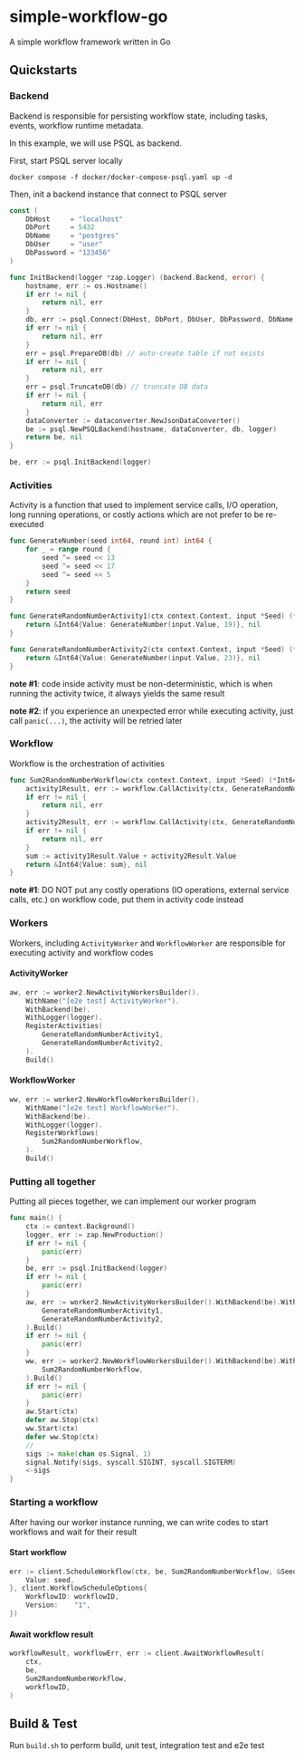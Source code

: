 simple-workflow-go
===

A simple workflow framework written in Go

## Quickstarts

### Backend
Backend is responsible for persisting workflow state, including tasks, events, workflow runtime metadata.

In this example, we will use PSQL as backend.

First, start PSQL server locally

```shell
docker compose -f docker/docker-compose-psql.yaml up -d
```

Then, init a backend instance that connect to PSQL server

```go
const (
    DbHost     = "localhost"
    DbPort     = 5432
    DbName     = "postgres"
    DbUser     = "user"
    DbPassword = "123456"
)

func InitBackend(logger *zap.Logger) (backend.Backend, error) {
    hostname, err := os.Hostname()
    if err != nil {
        return nil, err
    }
    db, err := psql.Connect(DbHost, DbPort, DbUser, DbPassword, DbName, nil)
    if err != nil {
        return nil, err
    }
    err = psql.PrepareDB(db) // auto-create table if not exists
    if err != nil {
        return nil, err
    }
    err = psql.TruncateDB(db) // truncate DB data
    if err != nil {
        return nil, err
    }
    dataConverter := dataconverter.NewJsonDataConverter()
    be := psql.NewPSQLBackend(hostname, dataConverter, db, logger)
    return be, nil
}
```

```go
be, err := psql.InitBackend(logger)
```

### Activities
Activity is a function that used to implement service calls, I/O operation, 
long running operations, or costly actions which are not prefer to be re-executed

```go
func GenerateNumber(seed int64, round int) int64 {
    for _ = range round {
        seed ^= seed << 13
        seed ^= seed << 17
        seed ^= seed << 5
    }
    return seed
}

func GenerateRandomNumberActivity1(ctx context.Context, input *Seed) (*Int64, error) {
    return &Int64{Value: GenerateNumber(input.Value, 19)}, nil
}

func GenerateRandomNumberActivity2(ctx context.Context, input *Seed) (*Int64, error) {
    return &Int64{Value: GenerateNumber(input.Value, 23)}, nil
}
```

**note #1**: code inside activity must be non-deterministic, which is when running the activity twice, 
it always yields the same result 

**note #2**: if you experience an unexpected error while executing activity, 
just call `panic(...)`, the activity will be retried later

### Workflow

Workflow is the orchestration of activities

```go
func Sum2RandomNumberWorkflow(ctx context.Context, input *Seed) (*Int64, error) {
    activity1Result, err := workflow.CallActivity(ctx, GenerateRandomNumberActivity1, input).Await()
    if err != nil {
        return nil, err
    }
    activity2Result, err := workflow.CallActivity(ctx, GenerateRandomNumberActivity2, input).Await()
    if err != nil {
        return nil, err
    }
    sum := activity1Result.Value + activity2Result.Value
    return &Int64{Value: sum}, nil
}
```

**note #1**: DO NOT put any costly operations (IO operations, external service calls, etc.) on workflow code, 
put them in activity code instead

### Workers

Workers, including `ActivityWorker` and `WorkflowWorker` are responsible for executing activity and workflow codes

#### ActivityWorker
```go
aw, err := worker2.NewActivityWorkersBuilder().
    WithName("[e2e test] ActivityWorker").
    WithBackend(be).
    WithLogger(logger).
    RegisterActivities(
        GenerateRandomNumberActivity1,
        GenerateRandomNumberActivity2,
    ).
    Build()
```

#### WorkflowWorker

```go
ww, err := worker2.NewWorkflowWorkersBuilder().
    WithName("[e2e test] WorkflowWorker").
    WithBackend(be).
    WithLogger(logger).
    RegisterWorkflows(
        Sum2RandomNumberWorkflow,
    ).
    Build()
```

### Putting all together

Putting all pieces together, we can implement our worker program

```go
func main() {
    ctx := context.Background()
    logger, err := zap.NewProduction()
    if err != nil {
        panic(err)
    }
    be, err := psql.InitBackend(logger)
    if err != nil {
        panic(err)
    }
    aw, err := worker2.NewActivityWorkersBuilder().WithBackend(be).WithLogger(logger).RegisterActivities(
        GenerateRandomNumberActivity1,
        GenerateRandomNumberActivity2,
    ).Build()
    if err != nil {
        panic(err)
    }
    ww, err := worker2.NewWorkflowWorkersBuilder().WithBackend(be).WithLogger(logger).RegisterWorkflows(
        Sum2RandomNumberWorkflow,
    ).Build()
    if err != nil {
        panic(err)
    }
    aw.Start(ctx)
    defer aw.Stop(ctx)
    ww.Start(ctx)
    defer ww.Stop(ctx)
    //
    sigs := make(chan os.Signal, 1)
    signal.Notify(sigs, syscall.SIGINT, syscall.SIGTERM)
    <-sigs
}
```

### Starting a workflow 

After having our worker instance running, we can write codes to start workflows and wait for their result

#### Start workflow

```go
err := client.ScheduleWorkflow(ctx, be, Sum2RandomNumberWorkflow, &Seed{
    Value: seed,
}, client.WorkflowScheduleOptions{
    WorkflowID: workflowID,
    Version:    "1",
})
```

#### Await workflow result

```go
workflowResult, workflowErr, err := client.AwaitWorkflowResult(
    ctx, 
    be, 
    Sum2RandomNumberWorkflow, 
    workflowID, 
)
```

## Build & Test

Run `build.sh` to perform build, unit test, integration test and e2e test